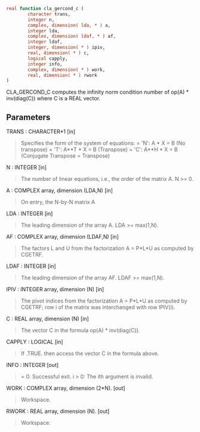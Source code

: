 ```fortran
real function cla_gercond_c (
        character trans,
        integer n,
        complex, dimension( lda, * ) a,
        integer lda,
        complex, dimension( ldaf, * ) af,
        integer ldaf,
        integer, dimension( * ) ipiv,
        real, dimension( * ) c,
        logical capply,
        integer info,
        complex, dimension( * ) work,
        real, dimension( * ) rwork
)
```

CLA_GERCOND_C computes the infinity norm condition number of
op(A) \* inv(diag(C)) where C is a REAL vector.

## Parameters
TRANS : CHARACTER\*1 [in]
> Specifies the form of the system of equations:
> = 'N':  A \* X = B     (No transpose)
> = 'T':  A\*\*T \* X = B  (Transpose)
> = 'C':  A\*\*H \* X = B  (Conjugate Transpose = Transpose)

N : INTEGER [in]
> The number of linear equations, i.e., the order of the
> matrix A.  N >= 0.

A : COMPLEX array, dimension (LDA,N) [in]
> On entry, the N-by-N matrix A

LDA : INTEGER [in]
> The leading dimension of the array A.  LDA >= max(1,N).

AF : COMPLEX array, dimension (LDAF,N) [in]
> The factors L and U from the factorization
> A = P\*L\*U as computed by CGETRF.

LDAF : INTEGER [in]
> The leading dimension of the array AF.  LDAF >= max(1,N).

IPIV : INTEGER array, dimension (N) [in]
> The pivot indices from the factorization A = P\*L\*U
> as computed by CGETRF; row i of the matrix was interchanged
> with row IPIV(i).

C : REAL array, dimension (N) [in]
> The vector C in the formula op(A) \* inv(diag(C)).

CAPPLY : LOGICAL [in]
> If .TRUE. then access the vector C in the formula above.

INFO : INTEGER [out]
> = 0:  Successful exit.
> i > 0:  The ith argument is invalid.

WORK : COMPLEX array, dimension (2\*N). [out]
> Workspace.

RWORK : REAL array, dimension (N). [out]
> Workspace.

